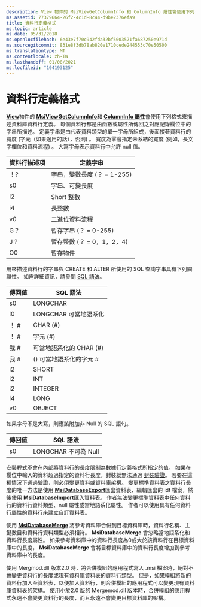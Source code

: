 ```yaml
---
description: View 物件的 MsiViewGetColumnInfo 和 ColumnInfo 屬性會使用下列格式來描述資料庫資料行定義。
ms.assetid: 77379664-26f2-4c1d-8c44-d9be2376efa9
title: 資料行定義格式
ms.topic: article
ms.date: 05/31/2018
ms.openlocfilehash: 6e43e7f70c942fda32bf5003571fa687250e971d
ms.sourcegitcommit: 831e8f3db78ab820e1710cede244553c70e50500
ms.translationtype: MT
ms.contentlocale: zh-TW
ms.lasthandoff: 01/08/2021
ms.locfileid: "104193125"
---
```

# <a name="column-definition-format"></a>資料行定義格式

[**View**](view-object.md)物件的 [**MsiViewGetColumnInfo**](/windows/desktop/api/Msiquery/nf-msiquery-msiviewgetcolumninfo)和 [**ColumnInfo 屬性**](view-columninfo.md)會使用下列格式來描述資料庫資料行定義。 每個資料行都是由函數或屬性所傳回之對應記錄欄位中的字串所描述。 定義字串是由代表資料類型的單一字母所組成，後面接著資料行的寬度 (字元（如果適用的話），否則) 。 寬度為零會指定未系結的寬度 (例如，長文字欄位和資料流程) 。 大寫字母表示資料行中允許 null 值。



| 資料行描述項 | 定義字串                 |
|-------------------|-----------------------------------|
| ！?                | 字串，變數長度 (？ = 1-255)  |
| s0                | 字串、可變長度           |
| i2                | Short 整數                     |
| i4                | 長整數                      |
| v0                | 二進位資料流程                     |
| G？                | 暫存字串 (？ = 0-255)         |
| J？                | 暫存整數 (？ = 0，1，2，4)      |
| O0                | 暫存物件                  |



 

用來描述資料行的字串與 CREATE 和 ALTER 所使用的 SQL 查詢字串具有下列關聯性。 如需詳細資訊，請參閱 [SQL 語法](sql-syntax.md)。



| 傳回值 | SQL 語法                |
|----------------|---------------------------|
| s0             | LONGCHAR                  |
| l0             | LONGCHAR 可當地語系化      |
| ！ \#           | CHAR (\#)                   |
| ！ \#           | 字元 (\#)              |
| 我 \#           | 可當地語系化的 CHAR (\#)       |
| 我 \#           |  () 可當地語系化的字元 \# |
| i2             | SHORT                     |
| i2             | INT                       |
| i2             | INTEGER                   |
| i4             | LONG                      |
| v0             | OBJECT                    |



 

如果字母不是大寫，則應該附加非 Null 的 SQL 語句。



| 傳回值 | SQL 語法        |
|----------------|-------------------|
| s0             | LONGCHAR 不可為 Null |



 

安裝程式不會在內部將資料行的長度限制為數據行定義格式所指定的值。 如果在欄位中輸入的資料超過指定的資料行長度，封裝就無法通過 [封裝驗證](package-validation.md)。 若要在這種情況下通過驗證，則必須變更資料或資料庫架構。 變更標準資料表之資料行長度的唯一方法是使用 [**MsiDatabaseExport**](/windows/desktop/api/Msiquery/nf-msiquery-msidatabaseexporta)匯出資料表、編輯匯出的 idt 檔案，然後使用 [**MsiDatabaseImport**](/windows/desktop/api/Msiquery/nf-msiquery-msidatabaseimporta)匯入資料表。 作者無法變更標準資料表中任何資料行的資料行資料類型、null 屬性或當地語系化屬性。 作者可以使用具有任何資料行屬性的資料行來建立自訂資料表。

使用 [**MsiDatabaseMerge**](/windows/desktop/api/Msiquery/nf-msiquery-msidatabasemergea) 將參考資料庫合併到目標資料庫時，資料行名稱、主鍵數目和資料行資料類型必須相符。 **MsiDatabaseMerge** 會忽略當地語系化和資料行長度屬性。 如果參考資料庫中的資料行長度為0或大於該資料行在目標資料庫中的長度， **MsiDatabaseMerge** 會將目標資料庫中的資料行長度增加到參考資料庫中的長度。

使用 Mergmod.dll 版本2.0 時，將合併模組的應用程式寫入 .msi 檔案時，絕對不會變更資料行的長度或現有資料庫資料表的資料行類型。 但是，如果模組將新的資料行加入至資料表，以便加入資料行，則合併模組的應用程式可以變更現有資料庫資料表的架構。 使用小於2.0 版的 Mergemod.dll 版本時，合併模組的應用程式永遠不會變更資料行的長度，而且永遠不會變更目標資料庫的架構。

 

 



